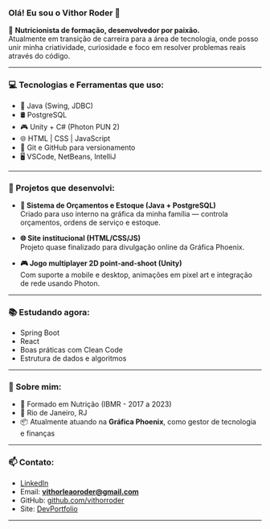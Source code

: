 ### Olá! Eu sou o Vithor Roder 👋

🎯 **Nutricionista de formação, desenvolvedor por paixão.**  
Atualmente em transição de carreira para a área de tecnologia, onde posso unir minha criatividade, curiosidade e foco em resolver problemas reais através do código.

---

### 💻 Tecnologias e Ferramentas que uso:

- 🧠 Java (Swing, JDBC)
- 🛢️ PostgreSQL
- 🎮 Unity + C# (Photon PUN 2)
- 🌐 HTML | CSS | JavaScript
- 🧰 Git e GitHub para versionamento
- 🖥️ VSCode, NetBeans, IntelliJ

---

### 📌 Projetos que desenvolvi:

- **🔧 Sistema de Orçamentos e Estoque (Java + PostgreSQL)**  
  Criado para uso interno na gráfica da minha família — controla orçamentos, ordens de serviço e estoque.

- **🌐 Site institucional (HTML/CSS/JS)**  
  Projeto quase finalizado para divulgação online da Gráfica Phoenix.

- **🎮 Jogo multiplayer 2D point-and-shoot (Unity)**  
  Com suporte a mobile e desktop, animações em pixel art e integração de rede usando Photon.

---

### 📚 Estudando agora:

- Spring Boot  
- React  
- Boas práticas com Clean Code  
- Estrutura de dados e algoritmos

---

### 📍 Sobre mim:

- 🧠 Formado em Nutrição (IBMR - 2017 a 2023)
- 📍 Rio de Janeiro, RJ
- 📦 Atualmente atuando na **Gráfica Phoenix**, como gestor de tecnologia e finanças

---

### 📫 Contato:

- [LinkedIn](https://www.linkedin.com/in/vithor-roder-1700a217a/)
- Email: **vithorleaoroder@gmail.com**
- GitHub: [github.com/vithorroder](https://github.com/VithorRoder)
- Site: [DevPortfolio](https://vithoroderdev.vercel.app/) 

---

